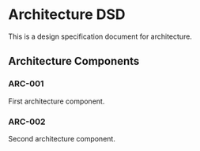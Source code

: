 # Architecture DSD

This is a design specification document for architecture.

## Architecture Components

### ARC-001

First architecture component.

### ARC-002

Second architecture component.